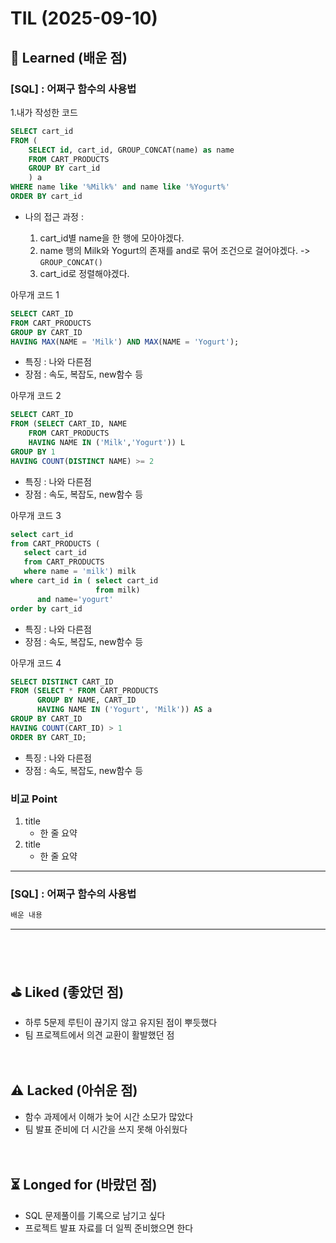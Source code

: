 # TIL (2025-09-10)



## 🧨 Learned (배운 점)

### [SQL] : 어쩌구 함수의 사용법
1.내가 작성한 코드
```sql
SELECT cart_id
FROM (
    SELECT id, cart_id, GROUP_CONCAT(name) as name
    FROM CART_PRODUCTS
    GROUP BY cart_id
    ) a
WHERE name like '%Milk%' and name like '%Yogurt%'
ORDER BY cart_id
```

- 나의 접근 과정 : 
    
    1. cart_id별 name을 한 행에 모아야겠다.
    2. name 행의 Milk와 Yogurt의 존재를 and로 묶어 조건으로 걸어야겠다. -> `GROUP_CONCAT()`
    3. cart_id로 정렬해야겠다.
    

아무개 코드 1
```sql
SELECT CART_ID 
FROM CART_PRODUCTS 
GROUP BY CART_ID 
HAVING MAX(NAME = 'Milk') AND MAX(NAME = 'Yogurt');
```

- 특징 : 나와 다른점
- 장점 : 속도, 복잡도, new함수 등


아무개 코드 2
```sql
SELECT CART_ID
FROM (SELECT CART_ID, NAME
    FROM CART_PRODUCTS
    HAVING NAME IN ('Milk','Yogurt')) L
GROUP BY 1
HAVING COUNT(DISTINCT NAME) >= 2
```

- 특징 : 나와 다른점
- 장점 : 속도, 복잡도, new함수 등


아무개 코드 3
```sql
select cart_id
from CART_PRODUCTS (
   select cart_id
   from CART_PRODUCTS 
   where name = 'milk') milk
where cart_id in ( select cart_id
                   from milk) 
      and name='yogurt'    
order by cart_id
```

- 특징 : 나와 다른점
- 장점 : 속도, 복잡도, new함수 등

아무개 코드 4
```sql
SELECT DISTINCT CART_ID
FROM (SELECT * FROM CART_PRODUCTS
      GROUP BY NAME, CART_ID
      HAVING NAME IN ('Yogurt', 'Milk')) AS a
GROUP BY CART_ID
HAVING COUNT(CART_ID) > 1
ORDER BY CART_ID;
```

- 특징 : 나와 다른점
- 장점 : 속도, 복잡도, new함수 등



### 비교 Point
1. title
   - 한 줄 요약
2. title
   - 한 줄 요약

---

### [SQL] : 어쩌구 함수의 사용법
```sql
배운 내용
```

---

  
</br></br>
## ⛳️ Liked (좋았던 점)
- 하루 5문제 루틴이 끊기지 않고 유지된 점이 뿌듯했다  
- 팀 프로젝트에서 의견 교환이 활발했던 점  
</br></br>
## ⚠️ Lacked (아쉬운 점)
- 함수 과제에서 이해가 늦어 시간 소모가 많았다  
- 팀 발표 준비에 더 시간을 쓰지 못해 아쉬웠다  
</br></br>
## ⏳ Longed for (바랐던 점)
- SQL 문제풀이를 기록으로 남기고 싶다  
- 프로젝트 발표 자료를 더 일찍 준비했으면 한다  
